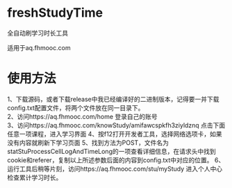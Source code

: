 # freshStudyTime
全自动刷学习时长工具

适用于aq.fhmooc.com


# 使用方法
1、下载源码，或者下载release中我已经编译好的二进制版本，记得要一并下载config.txt配置文件，将两个文件放在同一目录下。<br/>
2、访问https://aq.fhmooc.com/home 登录自己的账号<br/>
3、访问https://aq.fhmooc.com/knowStudy/amifawcspkfh3ziyldznq 点击下面任意一项课程，进入学习界面
4、按f12打开开发者工具，选择网络选项卡，如果没有内容就刷新下学习页面
5、找到方法为POST，文件名为statStuProcessCellLogAndTimeLong的一项查看详细信息，在请求头中找到cookie和referer，复制以上所述参数后面的内容到config.txt中对应的位置。
6、运行工具后稍等片刻，访问https://aq.fhmooc.com/stu/myStudy 进入个人中心检查累计学习时长。
